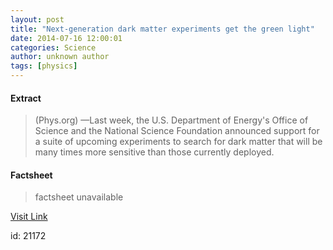 ```yaml
---
layout: post
title: "Next-generation dark matter experiments get the green light"
date: 2014-07-16 12:00:01
categories: Science
author: unknown author
tags: [physics]
---
```



#### Extract
>(Phys.org) —Last week, the U.S. Department of Energy's Office of Science and the National Science Foundation announced support for a suite of upcoming experiments to search for dark matter that will be many times more sensitive than those currently deployed.

#### Factsheet
>factsheet unavailable

[Visit Link](http://phys.org/news324714533.html)

id:   21172
